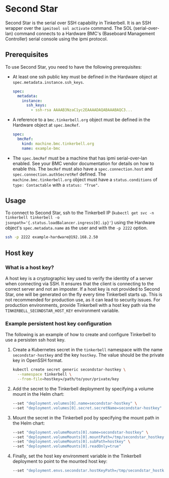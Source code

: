 # Second Star

Second Star is the serial over SSH capability in Tinkerbell.
It is an SSH wrapper over the `ipmitool sol activate` command. The SOL (serial-over-lan) command connects to a Hardware BMC's (Baseboard Management Controller) serial console using the ipmi protocol.

## Prerequisites

To use Second Star, you need to have the following prerequisites:

- At least one ssh public key must be defined in the Hardware object at `spec.metadata.instance.ssh_keys`.

  ```yaml
  spec:
    metadata:
      instance:
        ssh_keys:
          - ssh-rsa AAAAB3NzaC1yc2EAAAADAQABAAABAQC3...
  ```

- A reference to a `bmc.tinkerbell.org` object must be defined in the Hardware object at `spec.bmcRef`.

  ```yaml
  spec:
    bmcRef:
      kind: machine.bmc.tinkerbell.org
      name: example-bmc
  ```

- The `spec.bmcRef` must be a machine that has ipmi serial-over-lan enabled. See your BMC vendor documentation for details on how to enable this.
The `bmcRef` must also have a `spec.connection.host` and `spec.connection.authSecretRef` defined. The `machine.bmc.tinkerbell.org` object must have a `status.conditions` of `type: Contactable` with a `status: "True"`.

## Usage

To connect to Second Star, ssh to the Tinkerbell IP (`kubectl get svc -n tinkerbell tinkerbell -o jsonpath='{.status.loadBalancer.ingress[0].ip}'`) using the Hardware object's `spec.metadata.name` as the user and with the `-p 2222` option.

```bash
ssh -p 2222 example-hardware@192.168.2.50
```

## Host key

### What is a host key?

A host key is a cryptographic key used to verify the identity of a server when connecting via SSH.
It ensures that the client is connecting to the correct server and not an imposter. If a host key is not provided to Second Star, one will be generated on the fly every time Tinkerbell starts up. This is not recommended for production use, as it can lead to security issues. For production environments, provide Tinkerbell with a host key path via the `TINKERBELL_SECONDSTAR_HOST_KEY` environment variable.

### Example persistent host key configuration

The following is an example of how to create and configure Tinkerbell to use a persisten ssh host key.

1. Create a Kubernetes secret in the `tinkerbell` namespace with the name `secondstar-hostkey` and the key `hostkey`. The value should be the private key in OpenSSH format.

    ```bash
    kubectl create secret generic secondstar-hostkey \
      --namespace tinkerbell \
      --from-file=hostkey=/path/to/your/private/key
    ```

1. Add the secret to the Tinkerbell deployment by specifying a volume mount in the Helm chart:

   ```bash
   --set "deployment.volumes[0].name=secondstar-hostkey" \
   --set "deployment.volumes[0].secret.secretName=secondstar-hostkey"
   ```

1. Mount the secret in the Tinkerbell pod by specifying the mount path in the Helm chart:

   ```bash
   --set "deployment.volumeMounts[0].name=secondstar-hostkey" \
   --set "deployment.volumeMounts[0].mountPath=/tmp/secondstar_hostkey" \
   --set "deployment.volumeMounts[0].subPath=hostkey" \
   --set "deployment.volumeMounts[0].readOnly=true"
   ```

1. Finally, set the host key environment variable in the Tinkerbell deployment to point to the mounted host key:

   ```bash
   --set "deployment.envs.secondstar.hostKeyPath=/tmp/secondstar_hostkey"
   ```
